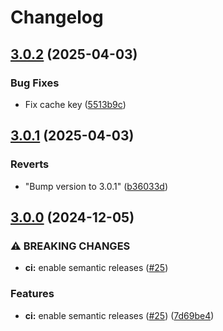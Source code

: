 # Changelog

## [3.0.2](https://github.com/null2264/mc-runtime-test/compare/3.0.1...3.0.2) (2025-04-03)


### Bug Fixes

* Fix cache key ([5513b9c](https://github.com/null2264/mc-runtime-test/commit/5513b9cf3ee3b13a85427d57cf3389eddc1a9098))

## [3.0.1](https://github.com/null2264/mc-runtime-test/compare/3.0.0...3.0.1) (2025-04-03)


### Reverts

* "Bump version to 3.0.1" ([b36033d](https://github.com/null2264/mc-runtime-test/commit/b36033da945679c37bceb032c535aede04ea3419))

## [3.0.0](https://github.com/headlesshq/mc-runtime-test/compare/2.4.2...3.0.0) (2024-12-05)


### ⚠ BREAKING CHANGES

* **ci:** enable semantic releases ([#25](https://github.com/headlesshq/mc-runtime-test/issues/25))

### Features

* **ci:** enable semantic releases ([#25](https://github.com/headlesshq/mc-runtime-test/issues/25)) ([7d69be4](https://github.com/headlesshq/mc-runtime-test/commit/7d69be4f6a3c0481748551463ff381674be39845))
